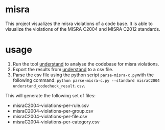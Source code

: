 # misra
This project visualizes the misra violations of a code base. It is able to visualize the violations of the MISRA C2004 and MISRA C2012 standards.

# usage
1. Run the tool <a href="https://scitools.com/">understand</a> to analyse the codebase for misra violations.
1. Export the results from <a href="https://scitools.com/">understand</a> to a csv file.
1. Parse the csv file using the python script `parse-misra-c.py`with the following command: `python parse-misra-c.py --standard misraC2004 understand_codecheck_result.csv`.


This will generate the following set of files:

* misraC2004-violations-per-rule.csv
* misraC2004-violations-per-group.csv
* misraC2004-violations-per-file.csv
* misraC2004-violations-per-category.csv

